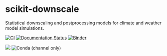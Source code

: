 # scikit-downscale

Statistical downscaling and postprocessing models for climate and weather model simulations.

[![CI](https://github.com/jhamman/scikit-downscale/workflows/CI/badge.svg)](https://github.com/jhamman/scikit-downscale/actions?query=workflow%3ACI+branch%3Amain+) [![Documentation Status](https://readthedocs.org/projects/scikit-downscale/badge/?version=latest)](https://scikit-downscale.readthedocs.io/en/latest/?badge=latest) [![Binder](https://mybinder.org/badge_logo.svg)](https://mybinder.org/v2/gh/pangeo-data/scikit-downscale/HEAD)

[![](https://img.shields.io/pypi/v/scikit-downscale.svg)](https://pypi.org/pypi/name/)
![Conda (channel only)](https://img.shields.io/conda/vn/conda-forge/scikit-downscale)
